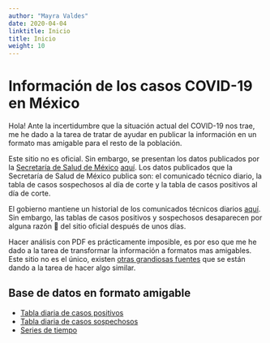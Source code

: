 ```yaml
---
author: "Mayra Valdes"
date: 2020-04-04
linktitle: Inicio
title: Inicio
weight: 10
---
```


# Información de los casos COVID-19 en México

Hola! Ante la incertidumbre que la situación actual del COVID-19 nos trae, me he dado a la tarea de tratar de ayudar en publicar la información en un formato mas amigable para el resto de la población.

Este sitio no es oficial. Sin embargo, se presentan los datos publicados por la [Secretaría de Salud de México](https://twitter.com/@SSalud_mx) [aquí](https://www.gob.mx/salud/documentos/coronavirus-covid-19-comunicado-tecnico-diario-238449). Los datos publicados que la Secretaría de Salud de México publica son: el comunicado técnico diario, la tabla de casos sospechosos al día de corte y la tabla de casos positivos al día de corte. 

El gobierno mantiene un historial de los comunicados técnicos diarios [aquí](https://www.gob.mx/salud/documentos/informacion-internacional-y-nacional-sobre-nuevo-coronavirus-2019-ncov). Sin embargo, las tablas de casos positivos y sospechosos desaparecen por alguna razón 🤷 del sitio oficial después de unos días. 

Hacer análisis con PDF es prácticamente imposible, es por eso que me he dado a la tarea de transformar la información a formatos mas amigables. Este sitio no es el único, existen [otras grandiosas fuentes](/docs/otros/trabajos-similares/) que se están dando a la tarea de hacer algo similar. 

## Base de datos en formato amigable
* [Tabla diaria de casos positivos](/docs/datos/tablas-casos/casos-positivos/)
* [Tabla diaria de casos sospechosos](/docs/datos/tablas-casos/casos-sospechosos/)
* [Series de tiempo](/docs/datos/series-de-tiempo/)
